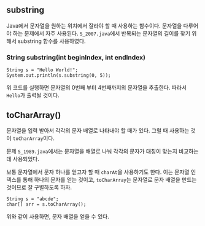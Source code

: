 ## substring
Java에서 문자열을 원하는 위치에서 잘라야 할 때 사용하는 함수이다.
문자열을 다루어야 하는 문제에서 자주 사용된다.
```S_2007.java```에서 반복되는 문자열의 길이를 찾기 위해서 substring 함수를 사용하였다.

### String substring(int beginIndex, int endIndex)
```
String s = "Hello World!";
System.out.println(s.substring(0, 5));
```
위 코드를 실행하면 문자열의 0번째 부터 4번째까지의 문자열을 추출한다. 따라서 ```Hello```가 출력될 것이다.


## toCharArray()
문자열을 입력 받아서 각각의 문자 배열로 나타내야 할 때가 있다.
그럴 때 사용하는 것이 ```toCharArray```이다.

문제 ```S_1989.java```에서는 문자열을 배열로 나눠 각각의 문자가 대칭이 맞는지 비교하는데 사용되었다.

보통 문자열에서 문자 하나를 얻고자 할 때 ```charAt```을 사용하기도 한다.
이는 문자열 인덱스를 통해 하나의 문자를 얻는 것이고, ```toCharArray```는 문자열로 문자 배열을 만드는 것이므로 잘 구별하도록 하자.

```
String s = "abcde";
char[] arr = s.toCharArray();
```
위와 같이 사용하면, 문자 배열을 얻을 수 있다.

